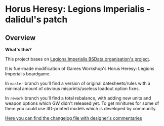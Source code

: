 Horus Heresy: Legions Imperialis - dalidul's patch
==================

## Overview ##

__What's this?__

This project bases on [Legions Imperialis BSData organisation's project][BSData LI repo].

It is fun-made modification of Games Workshop's Horus Heresy: Legions Imperialis boardgame.

In `master` branch you'll find a version of original datesheets/rules with a minimal amount of obvious misprints/useless loadout option fixes.

In `rework` branch you'll find a total rebalance, with adding new units and weapon options which GW didn't released yet. To get minitures for some of them you could use 3D-printed models which is developed by community.

[Here you can find the changelog file with designer's commentaries][changelog]

[BSData LI repo]: https://github.com/BSData/Horus-Heresy-Legions-Imperialis
[changelog]: https://docs.google.com/document/d/1ggc8vEw-2YyQd8lUMHsF6_Sc0s65UEsBycuTttglETc